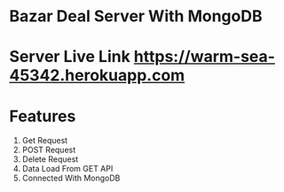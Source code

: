 # Bazar Deal Server With MongoDB

# Server Live Link https://warm-sea-45342.herokuapp.com

# Features
1. Get Request
2. POST Request
3. Delete Request
4. Data Load From GET API
5. Connected With MongoDB